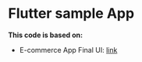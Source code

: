 # Flutter sample App

**This code is based on:**

- E-commerce App Final UI: [link](https://github.com/abuanwar072/E-commerce-App-UI-Flutter)
